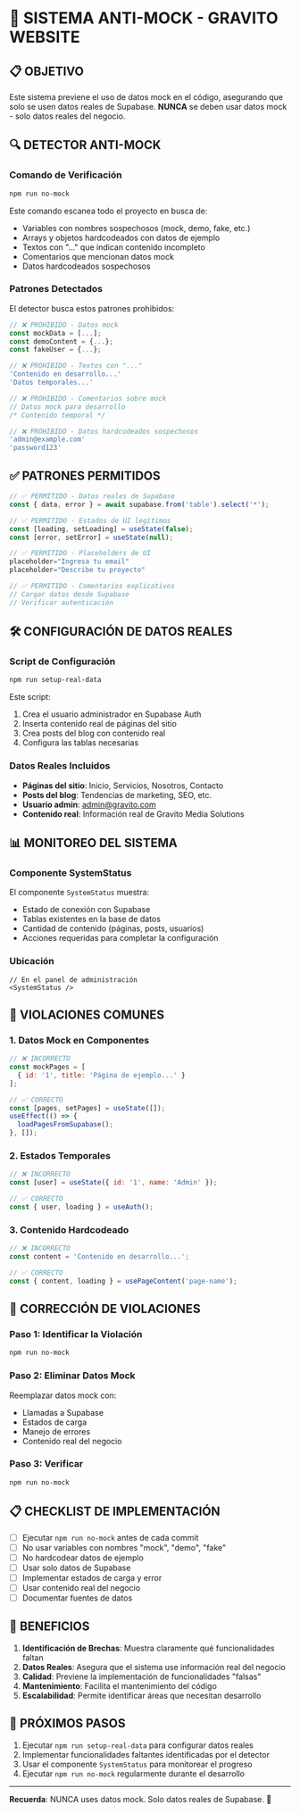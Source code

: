 # 🚫 SISTEMA ANTI-MOCK - GRAVITO WEBSITE

## 📋 OBJETIVO

Este sistema previene el uso de datos mock en el código, asegurando que solo se usen datos reales de Supabase. **NUNCA** se deben usar datos mock - solo datos reales del negocio.

## 🔍 DETECTOR ANTI-MOCK

### Comando de Verificación

```bash
npm run no-mock
```

Este comando escanea todo el proyecto en busca de:
- Variables con nombres sospechosos (mock, demo, fake, etc.)
- Arrays y objetos hardcodeados con datos de ejemplo
- Textos con "..." que indican contenido incompleto
- Comentarios que mencionan datos mock
- Datos hardcodeados sospechosos

### Patrones Detectados

El detector busca estos patrones prohibidos:

```javascript
// ❌ PROHIBIDO - Datos mock
const mockData = [...];
const demoContent = {...};
const fakeUser = {...};

// ❌ PROHIBIDO - Textos con "..."
'Contenido en desarrollo...'
'Datos temporales...'

// ❌ PROHIBIDO - Comentarios sobre mock
// Datos mock para desarrollo
/* Contenido temporal */

// ❌ PROHIBIDO - Datos hardcodeados sospechosos
'admin@example.com'
'password123'
```

## ✅ PATRONES PERMITIDOS

```javascript
// ✅ PERMITIDO - Datos reales de Supabase
const { data, error } = await supabase.from('table').select('*');

// ✅ PERMITIDO - Estados de UI legítimos
const [loading, setLoading] = useState(false);
const [error, setError] = useState(null);

// ✅ PERMITIDO - Placeholders de UI
placeholder="Ingresa tu email"
placeholder="Describe tu proyecto"

// ✅ PERMITIDO - Comentarios explicativos
// Cargar datos desde Supabase
// Verificar autenticación
```

## 🛠️ CONFIGURACIÓN DE DATOS REALES

### Script de Configuración

```bash
npm run setup-real-data
```

Este script:
1. Crea el usuario administrador en Supabase Auth
2. Inserta contenido real de páginas del sitio
3. Crea posts del blog con contenido real
4. Configura las tablas necesarias

### Datos Reales Incluidos

- **Páginas del sitio**: Inicio, Servicios, Nosotros, Contacto
- **Posts del blog**: Tendencias de marketing, SEO, etc.
- **Usuario admin**: admin@gravito.com
- **Contenido real**: Información real de Gravito Media Solutions

## 📊 MONITOREO DEL SISTEMA

### Componente SystemStatus

El componente `SystemStatus` muestra:
- Estado de conexión con Supabase
- Tablas existentes en la base de datos
- Cantidad de contenido (páginas, posts, usuarios)
- Acciones requeridas para completar la configuración

### Ubicación

```tsx
// En el panel de administración
<SystemStatus />
```

## 🚨 VIOLACIONES COMUNES

### 1. Datos Mock en Componentes

```javascript
// ❌ INCORRECTO
const mockPages = [
  { id: '1', title: 'Página de ejemplo...' }
];

// ✅ CORRECTO
const [pages, setPages] = useState([]);
useEffect(() => {
  loadPagesFromSupabase();
}, []);
```

### 2. Estados Temporales

```javascript
// ❌ INCORRECTO
const [user] = useState({ id: '1', name: 'Admin' });

// ✅ CORRECTO
const { user, loading } = useAuth();
```

### 3. Contenido Hardcodeado

```javascript
// ❌ INCORRECTO
const content = 'Contenido en desarrollo...';

// ✅ CORRECTO
const { content, loading } = usePageContent('page-name');
```

## 🔧 CORRECCIÓN DE VIOLACIONES

### Paso 1: Identificar la Violación

```bash
npm run no-mock
```

### Paso 2: Eliminar Datos Mock

Reemplazar datos mock con:
- Llamadas a Supabase
- Estados de carga
- Manejo de errores
- Contenido real del negocio

### Paso 3: Verificar

```bash
npm run no-mock
```

## 📋 CHECKLIST DE IMPLEMENTACIÓN

- [ ] Ejecutar `npm run no-mock` antes de cada commit
- [ ] No usar variables con nombres "mock", "demo", "fake"
- [ ] No hardcodear datos de ejemplo
- [ ] Usar solo datos de Supabase
- [ ] Implementar estados de carga y error
- [ ] Usar contenido real del negocio
- [ ] Documentar fuentes de datos

## 🎯 BENEFICIOS

1. **Identificación de Brechas**: Muestra claramente qué funcionalidades faltan
2. **Datos Reales**: Asegura que el sistema use información real del negocio
3. **Calidad**: Previene la implementación de funcionalidades "falsas"
4. **Mantenimiento**: Facilita el mantenimiento del código
5. **Escalabilidad**: Permite identificar áreas que necesitan desarrollo

## 🚀 PRÓXIMOS PASOS

1. Ejecutar `npm run setup-real-data` para configurar datos reales
2. Implementar funcionalidades faltantes identificadas por el detector
3. Usar el componente `SystemStatus` para monitorear el progreso
4. Ejecutar `npm run no-mock` regularmente durante el desarrollo

---

**Recuerda**: NUNCA uses datos mock. Solo datos reales de Supabase. 🚫

